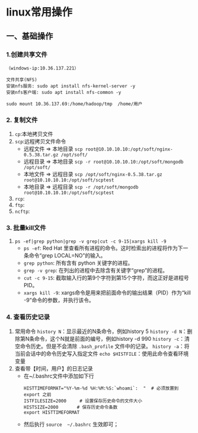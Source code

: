 # linux常用操作

## 一、基础操作

### 1.创建共享文件
	（windows-ip:10.36.137.221）

	文件共享(NFS)
	安装nfs服务: sudo apt install nfs-kernel-server -y
	安装nfs客户端: sudo apt install nfs-common -y
	
	sudo mount 10.36.137.69:/home/hadoop/tmp  /home/用户


### 2. 复制文件
1. `cp`:本地拷贝文件
2. `scp`:远程拷贝文件命令
	- 远程文件 => 本地目录
		`scp root@10.10.10.10:/opt/soft/nginx-0.5.38.tar.gz /opt/soft/`
	- 远程目录 => 本地目录
		`scp -r root@10.10.10.10:/opt/soft/mongodb /opt/soft/`
	- 本地文件 => 远程目录
		`scp /opt/soft/nginx-0.5.38.tar.gz root@10.10.10.10:/opt/soft/scptest`
	- 本地目录 => 远程目录
		`scp -r /opt/soft/mongodb root@10.10.10.10:/opt/soft/scptest`
3. `rcp`:
4. `ftp`:
5. `ncftp`:

### 3. 批量kill文件
1. `ps -ef|grep python|grep -v grep|cut -c 9-15|xargs kill -9`
	* `ps -ef`: Red Hat 里查看所有进程的命令。这时检索出的进程将作为下一条命令“grep LOCAL=NO”的输入。 
	* `grep python`: 所有含有 python 关键字的进程。
	* `grep -v grep`: 在列出的进程中去除含有关键字“grep”的进程。
	* `cut -c 9-15`: 截取输入行的第9个字符到第15个字符，而这正好是进程号PID。
	* `xargs kill -9`: xargs命令是用来把前面命令的输出结果（PID）作为“kill -9”命令的参数，并执行该令。


### 4. 查看历史记录
1. 常用命令
	`history N`：显示最近的N条命令，例如history 5 
	`history -d N`：删除第N条命令，这个N就是前面的编号，例如history -d 990 
	`history -c`：清空命令历史。但是不会清除 `.bash_profile` 文件中的记录。
	`history -a`：将当前会话中的命令历史写入指定文件 
	`echo $HISTFILE`：使用此命令查看环境变量
2. 查看带【时间，用户】的日志记录
	- 在~/.bashrc文件中添加如下行
		```
		HISTTIMEFORMAT="%Y-%m-%d %H:%M:%S:`whoami`:  "  # 必须放置到 export 之前
		ISTFILESIZE=2000     # 设置保存历史命令的文件大小
        HISTSIZE=2000       # 保存历史命令条数
 		export HISTTIMEFORMAT
		
		```
	- 然后执行 `source  ~/.bashrc` 生效即可；
	